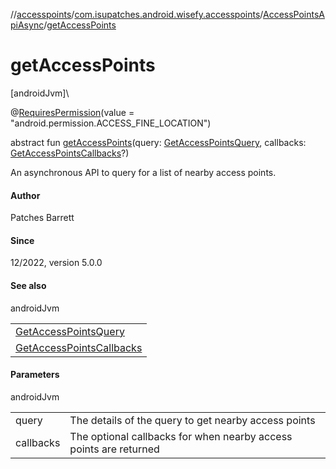 //[accesspoints](../../../index.md)/[com.isupatches.android.wisefy.accesspoints](../index.md)/[AccessPointsApiAsync](index.md)/[getAccessPoints](get-access-points.md)

# getAccessPoints

[androidJvm]\

@[RequiresPermission](https://developer.android.com/reference/kotlin/androidx/annotation/RequiresPermission.html)(value = &quot;android.permission.ACCESS_FINE_LOCATION&quot;)

abstract fun [getAccessPoints](get-access-points.md)(query: [GetAccessPointsQuery](../../com.isupatches.android.wisefy.accesspoints.entities/-get-access-points-query/index.md), callbacks: [GetAccessPointsCallbacks](../../com.isupatches.android.wisefy.accesspoints.callbacks/-get-access-points-callbacks/index.md)?)

An asynchronous API to query for a list of nearby access points.

#### Author

Patches Barrett

#### Since

12/2022, version 5.0.0

#### See also

androidJvm

| |
|---|
| [GetAccessPointsQuery](../../com.isupatches.android.wisefy.accesspoints.entities/-get-access-points-query/index.md) |
| [GetAccessPointsCallbacks](../../com.isupatches.android.wisefy.accesspoints.callbacks/-get-access-points-callbacks/index.md) |

#### Parameters

androidJvm

| | |
|---|---|
| query | The details of the query to get nearby access points |
| callbacks | The optional callbacks for when nearby access points are returned |
